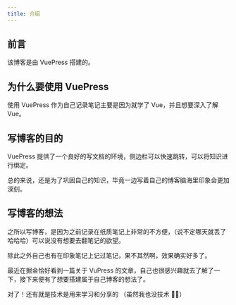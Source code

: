 ```yaml
---
title: 介绍
---
```


## 前言

该博客是由 VuePress 搭建的。


## 为什么要使用 VuePress 

使用 VuePress 作为自己记录笔记主要是因为就学了 Vue，并且想要深入了解 Vue。



## 写博客的目的 

VuePress 提供了一个良好的写文档的环境，侧边栏可以快速跳转，可以将知识进行绑定。

总的来说，还是为了巩固自己的知识，毕竟一边写着自己的博客脑海里印象会更加深刻。


## 写博客的想法

之所以写博客，是因为之前记录在纸质笔记上非常的不方便，（说不定哪天就丢了哈哈哈）可以说没有想要去翻笔记的欲望。

除此之外自己也有在印象笔记上记过笔记，果不其然啊，效果确实好多了。

最近在掘金恰好看到一篇关于 VuPress 的文章，自己也很感兴趣就去了解了一下，接下来便有了想要搭建属于自己博客的想法了。

对了！还有就是技术是用来学习和分享的 （虽然我也没技术 🤣🤣）
